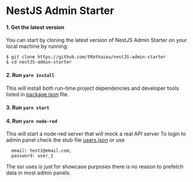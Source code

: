 # NestJS Admin Starter

#### 1. Get the latest version

You can start by cloning the latest version of NestJS Admin Starter on your
local machine by running:

```shell
$ git clone https://github.com/tMathaiou/nestJS-admin-starter
$ cd nestJS-admin-starter
```
#### 2. Run `yarn install`

This will install both run-time project dependencies and developer tools listed
in [package.json](./package.json) file.

#### 3. Run `yarn start`

#### 4. Run `yarn node-red`

This will start a node-red server that will mock a real API server
To login to admin panel check the stub file [users.json](node-red/stubs/users.json)
or use
```
  email: test1@email.com,
  password: user_1
```

The ssr uses is just for showcase purposes there is no reason to prefetch data in most admin panels.
